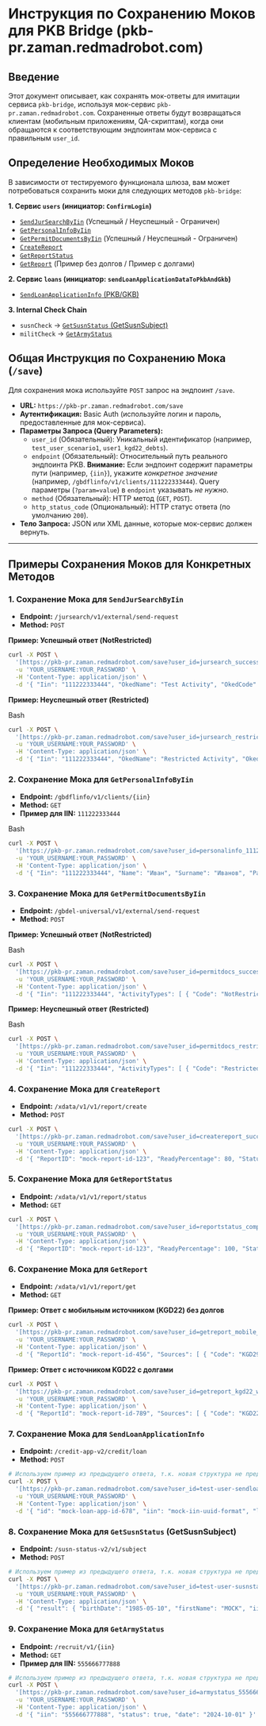 

# Инструкция по Сохранению Моков для PKB Bridge (pkb-pr.zaman.redmadrobot.com)

## Введение

Этот документ описывает, как сохранять мок-ответы для имитации сервиса `pkb-bridge`, используя мок-сервис `pkb-pr.zaman.redmadrobot.com`. Сохраненные ответы будут возвращаться клиентам (мобильным приложениям, QA-скриптам), когда они обращаются к соответствующим эндпоинтам мок-сервиса с правильным `user_id`.

## Определение Необходимых Моков

В зависимости от тестируемого функционала шлюза, вам может потребоваться сохранить моки для следующих методов `pkb-bridge`:

**1. Сервис `users` (инициатор: `ConfirmLogin`)**
   * [`SendJurSearchByIin`](#save-sendjursearchbyiin) (Успешный / Неуспешный - Ограничен)
   * [`GetPersonalInfoByIin`](#save-getpersonalinfobyiin)
   * [`GetPermitDocumentsByIin`](#save-getpermitdocumentsbyiin) (Успешный / Неуспешный - Ограничен)
   * [`CreateReport`](#save-createreport)
   * [`GetReportStatus`](#save-getreportstatus)
   * [`GetReport`](#save-getreport) (Пример без долгов / Пример с долгами)

**2. Сервис `loans` (инициатор: `sendLoanApplicationDataToPkbAndGkb`)**
   * [`SendLoanApplicationInfo` (PKB/GKB)](#save-sendloanapplicationinfo)

**3. Internal Check Chain**
   * `susnCheck` -> [`GetSusnStatus` (GetSusnSubject)](#save-getsusnstatus)
   * `militCheck` -> [`GetArmyStatus`](#save-getarmystatus)

## Общая Инструкция по Сохранению Мока (`/save`)

Для сохранения мока используйте `POST` запрос на эндпоинт `/save`.

* **URL:** `https://pkb-pr.zaman.redmadrobot.com/save`
* **Аутентификация:** Basic Auth (используйте логин и пароль, предоставленные для мок-сервиса).
* **Параметры Запроса (Query Parameters):**
    * `user_id` (Обязательный): Уникальный идентификатор (например, `test_user_scenario1`, `user1_kgd22_debts`).
    * `endpoint` (Обязательный): Относительный путь реального эндпоинта PKB. **Внимание:** Если эндпоинт содержит параметры пути (например, `{iin}`), укажите *конкретное значение* (например, `/gbdflinfo/v1/clients/111222333444`). Query параметры (`?param=value`) в `endpoint` указывать *не нужно*.
    * `method` (Обязательный): HTTP метод (`GET`, `POST`).
    * `http_status_code` (Опциональный): HTTP статус ответа (по умолчанию `200`).
* **Тело Запроса:** JSON или XML данные, которые мок-сервис должен вернуть.

---

## Примеры Сохранения Моков для Конкретных Методов

### <a name="save-sendjursearchbyiin"></a>1. Сохранение Мока для `SendJurSearchByIin`

* **Endpoint:** `/jursearch/v1/external/send-request`
* **Method:** `POST`

**Пример: Успешный ответ (NotRestricted)**

```bash
curl -X POST \
  '[https://pkb-pr.zaman.redmadrobot.com/save?user_id=jursearch_success&endpoint=/jursearch/v1/external/send-request&method=POST&http_status_code=200](https://www.google.com/search?q=https://pkb-pr.zaman.redmadrobot.com/save%3Fuser_id%3Djursearch_success%26endpoint%3D/jursearch/v1/external/send-request%26method%3DPOST%26http_status_code%3D200)' \
  -u 'YOUR_USERNAME:YOUR_PASSWORD' \
  -H 'Content-Type: application/json' \
  -d '{ "Iin": "111222333444", "OkedName": "Test Activity", "OkedCode": "NotRestricted" }'
````

**Пример: Неуспешный ответ (Restricted)**

Bash

```bash
curl -X POST \
  '[https://pkb-pr.zaman.redmadrobot.com/save?user_id=jursearch_restricted&endpoint=/jursearch/v1/external/send-request&method=POST&http_status_code=200](https://www.google.com/search?q=https://pkb-pr.zaman.redmadrobot.com/save%3Fuser_id%3Djursearch_restricted%26endpoint%3D/jursearch/v1/external/send-request%26method%3DPOST%26http_status_code%3D200)' \
  -u 'YOUR_USERNAME:YOUR_PASSWORD' \
  -H 'Content-Type: application/json' \
  -d '{ "Iin": "111222333444", "OkedName": "Restricted Activity", "OkedCode": "Restricted" }'
```

### <a name="save-getpersonalinfobyiin"></a>2. Сохранение Мока для `GetPersonalInfoByIin`

- **Endpoint:** `/gbdflinfo/v1/clients/{iin}`
- **Method:** `GET`
- **Пример для IIN:** `111222333444`

Bash

```bash
curl -X POST \
  '[https://pkb-pr.zaman.redmadrobot.com/save?user_id=personalinfo_111222333444&endpoint=/gbdflinfo/v1/clients/111222333444&method=GET&http_status_code=200](https://www.google.com/search?q=https://pkb-pr.zaman.redmadrobot.com/save%3Fuser_id%3Dpersonalinfo_111222333444%26endpoint%3D/gbdflinfo/v1/clients/111222333444%26method%3DGET%26http_status_code%3D200)' \
  -u 'YOUR_USERNAME:YOUR_PASSWORD' \
  -H 'Content-Type: application/json' \
  -d '{ "Iin": "111222333444", "Name": "Иван", "Surname": "Иванов", "Patronymic": "Иванович", "EngSurname": "Ivanov", "EngName": "Ivan", "Dob": "1990-01-01", "Gender": { "Code": "1", "NameKZ": "Ер", "NameRU": "Мужчина" }, "Nationality": { "Code": "2", "NameKZ": "Қазақ", "NameRU": "Казах" }, "Citizenship": { "Code": "3", "NameKZ": "Қазақстан", "NameRU": "Казахстан" }, "LifeStatus": { "Code": "4", "NameKZ": "Тірі", "NameRU": "Жив" }, "BirthPlace": { "City": "Алматы", "Country": { "Code": "3", "NameKZ": "Қазақстан", "NameRU": "Казахстан" }, "District": { "Code": "5", "NameKZ": "Бостандық", "NameRU": "Бостандыкский" }, "Region": { "Code": "6", "NameKZ": "Алматы", "NameRU": "Алматы" } }, "Address": { "Street": "Абая", "Building": "10", "Flat": "25", "BeginDate": "2010-05-15", "Country": { "Code": "3", "NameKZ": "Қазақстан", "NameRU": "Казахстан" }, "District": { "Code": "5", "NameKZ": "Бостандық", "NameRU": "Бостандыкский" }, "Region": { "Code": "6", "NameKZ": "Алматы", "NameRU": "Алматы" } }, "AddressTemp": [ { "Type": { "Code": "1", "NameKZ": "Уақытша", "NameRU": "Временный" }, "City": "Нур-Султан", "Street": "Кунаева", "Building": "20", "Flat": "5", "BeginDate": "2022-01-01", "EndDate": "2023-01-01" } ], "Documents": [ { "Number": "123456789", "BeginDate": "2015-06-01", "EndDate": "2025-06-01", "Surname": "Иванов", "Name": "Иван", "Patronymic": "Иванович", "BirthDate": "1990-01-01", "Type": { "Code": "10", "NameKZ": "ЖСН", "NameRU": "Паспорт" }, "IssueOrg": { "Code": "20", "NameKZ": "ІІМ", "NameRU": "МВД" }, "Status": { "Code": "30", "NameKZ": "Жарамды", "NameRU": "Действителен" } } ], "PersonPhotoDates": [ { "Iin": "111222333444", "CodeTypeDock": "10", "NumDock": "123456789", "Photo": "base64encodedstring" } ] }'
```

### <a name="save-getpermitdocumentsbyiin"></a>3. Сохранение Мока для `GetPermitDocumentsByIin`

- **Endpoint:** `/gbdel-universal/v1/external/send-request`
- **Method:** `POST`

**Пример: Успешный ответ (NotRestricted)**

Bash

```bash
curl -X POST \
  '[https://pkb-pr.zaman.redmadrobot.com/save?user_id=permitdocs_success&endpoint=/gbdel-universal/v1/external/send-request&method=POST&http_status_code=200](https://www.google.com/search?q=https://pkb-pr.zaman.redmadrobot.com/save%3Fuser_id%3Dpermitdocs_success%26endpoint%3D/gbdel-universal/v1/external/send-request%26method%3DPOST%26http_status_code%3D200)' \
  -u 'YOUR_USERNAME:YOUR_PASSWORD' \
  -H 'Content-Type: application/json' \
  -d '{ "Iin": "111222333444", "ActivityTypes": [ { "Code": "NotRestricted", "NameRu": "Деятельность разрешена", "NameKz": "Қызметке рұқсат етілген" } ] }'
```

**Пример: Неуспешный ответ (Restricted)**

Bash

```bash
curl -X POST \
  '[https://pkb-pr.zaman.redmadrobot.com/save?user_id=permitdocs_restricted&endpoint=/gbdel-universal/v1/external/send-request&method=POST&http_status_code=200](https://www.google.com/search?q=https://pkb-pr.zaman.redmadrobot.com/save%3Fuser_id%3Dpermitdocs_restricted%26endpoint%3D/gbdel-universal/v1/external/send-request%26method%3DPOST%26http_status_code%3D200)' \
  -u 'YOUR_USERNAME:YOUR_PASSWORD' \
  -H 'Content-Type: application/json' \
  -d '{ "Iin": "111222333444", "ActivityTypes": [ { "Code": "Restricted", "NameRu": "Деятельность ограничена", "NameKz": "Қызмет шектелген" } ] }'
```

### <a name="save-createreport"></a>4. Сохранение Мока для `CreateReport`

- **Endpoint:** `/xdata/v1/v1/report/create`
- **Method:** `POST`


```bash
curl -X POST \
  '[https://pkb-pr.zaman.redmadrobot.com/save?user_id=createreport_success&endpoint=/xdata/v1/v1/report/create&method=POST&http_status_code=200](https://www.google.com/search?q=https://pkb-pr.zaman.redmadrobot.com/save%3Fuser_id%3Dcreatereport_success%26endpoint%3D/xdata/v1/v1/report/create%26method%3DPOST%26http_status_code%3D200)' \
  -u 'YOUR_USERNAME:YOUR_PASSWORD' \
  -H 'Content-Type: application/json' \
  -d '{ "ReportID": "mock-report-id-123", "ReadyPercentage": 80, "Status": "OK" }'
```

### <a name="save-getreportstatus"></a>5. Сохранение Мока для `GetReportStatus`

- **Endpoint:** `/xdata/v1/v1/report/status`
- **Method:** `GET`


```bash
curl -X POST \
  '[https://pkb-pr.zaman.redmadrobot.com/save?user_id=reportstatus_completed&endpoint=/xdata/v1/v1/report/status&method=GET&http_status_code=200](https://www.google.com/search?q=https://pkb-pr.zaman.redmadrobot.com/save%3Fuser_id%3Dreportstatus_completed%26endpoint%3D/xdata/v1/v1/report/status%26method%3DGET%26http_status_code%3D200)' \
  -u 'YOUR_USERNAME:YOUR_PASSWORD' \
  -H 'Content-Type: application/json' \
  -d '{ "ReportID": "mock-report-id-123", "ReadyPercentage": 100, "Status": "OK" }'
```

### <a name="save-getreport"></a>6. Сохранение Мока для `GetReport`

- **Endpoint:** `/xdata/v1/v1/report/get`
- **Method:** `GET`

**Пример: Ответ с мобильным источником (KGD22) без долгов**


```bash
curl -X POST \
  '[https://pkb-pr.zaman.redmadrobot.com/save?user_id=getreport_mobile_no_debt&endpoint=/xdata/v1/v1/report/get&method=GET&http_status_code=200](https://www.google.com/search?q=https://pkb-pr.zaman.redmadrobot.com/save%3Fuser_id%3Dgetreport_mobile_no_debt%26endpoint%3D/xdata/v1/v1/report/get%26method%3DGET%26http_status_code%3D200)' \
  -u 'YOUR_USERNAME:YOUR_PASSWORD' \
  -H 'Content-Type: application/json' \
  -d '{ "ReportId": "mock-report-id-456", "Sources": [ { "Code": "KGD29" }, { "Code": "KGD22", "Status": 1, "Infos": [ { "DetailsKk": [ { "Title": "Барлық берешек, оның ішінде (теңге)", "Value": "0" } ], "DetailsRu": [ { "Title": "Всего задолженности (тенге)", "Value": "0" } ] } ] } ] }'
```

**Пример: Ответ с источником KGD22 с долгами**


```bash
curl -X POST \
  '[https://pkb-pr.zaman.redmadrobot.com/save?user_id=getreport_kgd22_with_debt&endpoint=/xdata/v1/v1/report/get&method=GET&http_status_code=200](https://www.google.com/search?q=https://pkb-pr.zaman.redmadrobot.com/save%3Fuser_id%3Dgetreport_kgd22_with_debt%26endpoint%3D/xdata/v1/v1/report/get%26method%3DGET%26http_status_code%3D200)' \
  -u 'YOUR_USERNAME:YOUR_PASSWORD' \
  -H 'Content-Type: application/json' \
  -d '{ "ReportId": "mock-report-id-789", "Sources": [ { "Code": "KGD22", "Status": 1, "Infos": [ { "DetailsKk": [ { "Title": "Барлық берешек, оның ішінде (теңге)", "Value": "123456" } ], "DetailsRu": [ { "Title": "Всего задолженности (тенге)", "Value": "123456" } ] } ] } ] }'
```

### <a name="save-sendloanapplicationinfo"></a>7. Сохранение Мока для `SendLoanApplicationInfo`

- **Endpoint:** `/credit-app-v2/credit/loan`
- **Method:** `POST`


```bash
# Используем пример из предыдущего ответа, т.к. новая структура не предоставлена
curl -X POST \
  '[https://pkb-pr.zaman.redmadrobot.com/save?user_id=test-user-sendloaninfo&endpoint=/credit-app-v2/credit/loan&method=POST&http_status_code=200](https://pkb-pr.zaman.redmadrobot.com/save?user_id=test-user-sendloaninfo&endpoint=/credit-app-v2/credit/loan&method=POST&http_status_code=200)' \
  -u 'YOUR_USERNAME:YOUR_PASSWORD' \
  -H 'Content-Type: application/json' \
  -d '{ "id": "mock-loan-app-id-678", "iin": "mock-iin-uuid-format", "loan_app_date": "2025-04-08 01:00:00+05", "loan_app_date_unix": 1744000800, "current_date": "2025-04-08 01:00:00+05", "current_date_unix": 1744000800 }'
```

### <a name="save-getsusnstatus"></a>8. Сохранение Мока для `GetSusnStatus` (GetSusnSubject)

- **Endpoint:** `/susn-status-v2/v1/subject`
- **Method:** `POST`


```bash
# Используем пример из предыдущего ответа, т.к. новая структура не предоставлена
curl -X POST \
  '[https://pkb-pr.zaman.redmadrobot.com/save?user_id=test-user-susnstatus&endpoint=/susn-status-v2/v1/subject&method=POST&http_status_code=200](https://pkb-pr.zaman.redmadrobot.com/save?user_id=test-user-susnstatus&endpoint=/susn-status-v2/v1/subject&method=POST&http_status_code=200)' \
  -u 'YOUR_USERNAME:YOUR_PASSWORD' \
  -H 'Content-Type: application/json' \
  -d '{ "result": { "birthDate": "1985-05-10", "firstName": "MOCK", "iin": "sender_iin", "secondName": "MOCK", "surname": "MOCK", "signature": { "signatureValue": "mock_signature" }, "status": [ { "statusCode": 1, "statusNameRu": "Mock Статус Активен", "statusDstart": "2020-01-01", "statusDend": "2025-12-31" } ] } }'
```

### <a name="save-getarmystatus"></a>9. Сохранение Мока для `GetArmyStatus`

- **Endpoint:** `/recruit/v1/{iin}`
- **Method:** `GET`
- **Пример для IIN:** `555666777888`


```bash
# Используем пример из предыдущего ответа, т.к. новая структура не предоставлена
curl -X POST \
  '[https://pkb-pr.zaman.redmadrobot.com/save?user_id=armystatus_555666777888&endpoint=/recruit/v1/555666777888&method=GET&http_status_code=200](https://www.google.com/search?q=https://pkb-pr.zaman.redmadrobot.com/save%3Fuser_id%3Darmystatus_555666777888%26endpoint%3D/recruit/v1/555666777888%26method%3DGET%26http_status_code%3D200)' \
  -u 'YOUR_USERNAME:YOUR_PASSWORD' \
  -H 'Content-Type: application/json' \
  -d '{ "iin": "555666777888", "status": true, "date": "2024-10-01" }'
```
